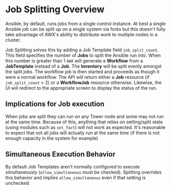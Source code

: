 # Job Splitting Overview

Ansible, by default, runs jobs from a single control instance. At best a single Ansible job can be split up on a single system via forks but this doesn't fully take advantage of AWX's ability to distribute work to multiple nodes in a cluster.

Job Splitting solves this by adding a Job Template field `job_split_count`. This field specifies the number of **Jobs** to split the Ansible run into. When this number is greater than 1 ``AWX`` will generate a **Workflow** from a **JobTemplate** instead of a **Job**. The **Inventory** will be split evenly amongst the split jobs. The workflow job is then started and proceeds as though it were a normal workflow.  The API will return either a **Job** resource (if `job_split_count` < 2) or a **WorkflowJob** resource otherwise. Likewise, the UI will redirect to the appropriate screen to display the status of the run.

## Implications for Job execution

When jobs are split they can run on any Tower node and some may not run at the same time. Because of this, anything that relies on setting/split state (using modules such as ``set_fact``) will not work as expected. It's reasonable to expect that not all jobs will actually run at the same time (if there is not enough capacity in the system for example)

## Simultaneous Execution Behavior

By default Job Templates aren't normally configured to execute simultaneously (``allow_simultaneous`` must be checked). Splitting overrides this behavior and implies ``allow_simultaneous`` even if that setting is unchecked.
